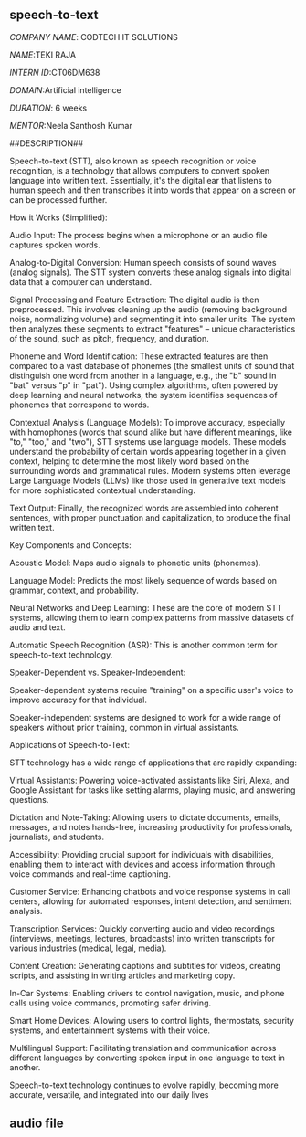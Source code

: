 ## speech-to-text 

*COMPANY NAME*: CODTECH IT SOLUTIONS

*NAME*:TEKI RAJA

*INTERN ID*:CT06DM638

*DOMAIN*:Artificial intelligence

*DURATION*: 6 weeks 

*MENTOR*:Neela Santhosh Kumar

##DESCRIPTION##

Speech-to-text (STT), also known as speech recognition or voice recognition, is a technology that allows computers to convert spoken language into written text. Essentially, it's the digital ear that listens to human speech and then transcribes it into words that appear on a screen or can be processed further.


How it Works (Simplified):

Audio Input: The process begins when a microphone or an audio file captures spoken words.

Analog-to-Digital Conversion: Human speech consists of sound waves (analog signals). The STT system converts these analog signals into digital data that a computer can understand.

Signal Processing and Feature Extraction: The digital audio is then preprocessed. This involves cleaning up the audio (removing background noise, normalizing volume) and segmenting it into smaller units. The system then analyzes these segments to extract "features" – unique characteristics of the sound, such as pitch, frequency, and duration.

Phoneme and Word Identification: These extracted features are then compared to a vast database of phonemes (the smallest units of sound that distinguish one word from another in a language, e.g., the "b" sound in "bat" versus "p" in "pat"). Using complex algorithms, often powered by deep learning and neural networks, the system identifies sequences of phonemes that correspond to words.


Contextual Analysis (Language Models): To improve accuracy, especially with homophones (words that sound alike but have different meanings, like "to," "too," and "two"), STT systems use language models. These models understand the probability of certain words appearing together in a given context, helping to determine the most likely word based on the surrounding words and grammatical rules. Modern systems often leverage Large Language Models (LLMs) like those used in generative text models for more sophisticated contextual understanding.


Text Output: Finally, the recognized words are assembled into coherent sentences, with proper punctuation and capitalization, to produce the final written text.

Key Components and Concepts:

Acoustic Model: Maps audio signals to phonetic units (phonemes).

Language Model: Predicts the most likely sequence of words based on grammar, context, and probability.

Neural Networks and Deep Learning: These are the core of modern STT systems, allowing them to learn complex patterns from massive datasets of audio and text.

Automatic Speech Recognition (ASR): This is another common term for speech-to-text technology.

Speaker-Dependent vs. Speaker-Independent:

Speaker-dependent systems require "training" on a specific user's voice to improve accuracy for that individual.

Speaker-independent systems are designed to work for a wide range of speakers without prior training, common in virtual assistants.

Applications of Speech-to-Text:

STT technology has a wide range of applications that are rapidly expanding:

Virtual Assistants: Powering voice-activated assistants like Siri, Alexa, and Google Assistant for tasks like setting alarms, playing music, and answering questions.

Dictation and Note-Taking: Allowing users to dictate documents, emails, messages, and notes hands-free, increasing productivity for professionals, journalists, and students.

Accessibility: Providing crucial support for individuals with disabilities, enabling them to interact with devices and access information through voice commands and real-time captioning.

Customer Service: Enhancing chatbots and voice response systems in call centers, allowing for automated responses, intent detection, and sentiment analysis.

Transcription Services: Quickly converting audio and video recordings (interviews, meetings, lectures, broadcasts) into written transcripts for various industries (medical, legal, media).

Content Creation: Generating captions and subtitles for videos, creating scripts, and assisting in writing articles and marketing copy.

In-Car Systems: Enabling drivers to control navigation, music, and phone calls using voice commands, promoting safer driving.

Smart Home Devices: Allowing users to control lights, thermostats, security systems, and entertainment systems with their voice.

Multilingual Support: Facilitating translation and communication across different languages by converting spoken input in one language to text in another.

Speech-to-text technology continues to evolve rapidly, becoming more accurate, versatile, and integrated into our daily lives

## audio file
